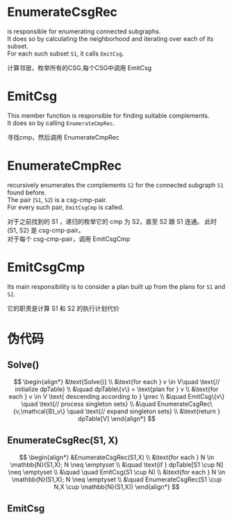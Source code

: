 # EnumerateCsgRec
is responsible for enumerating connected subgraphs.  
It does so by calculating the neighborhood and iterating over each of its subset.   
For each such subset `S1`, it calls `EmitCsg`.

计算邻居，枚举所有的CSG,每个CSG中调用 EmitCsg

# EmitCsg
This member function is responsible for finding suitable complements.   
It does so by calling `EnumerateCmpRec`.

寻找cmp，然后调用 EnumerateCmpRec

# EnumerateCmpRec
recursively enumerates the complements `S2` for the connected subgraph `S1` found before.   
The pair (`S1`, `S2`) is a csg-cmp-pair.   
For every such pair, `EmitCsgCmp` is called.

对于之前找到的 S1 ，递归的枚举它的 cmp 为 S2，直至 S2 跟 S1 连通。 此时 (S1, S2) 是 csg-cmp-pair。   
对于每个 csg-cmp-pair，调用 EmitCsgCmp

# EmitCsgCmp
Its main responsibility is to consider a plan built up from the plans for `S1` and `S2`.

它的职责是计算 S1 和 S2 的执行计划代价 

# 伪代码
## Solve()
$$
\begin{align*}
&\text{Solve()} \\
&\text{for each } v \in V\quad \text{// initialize dpTable} \\
&\quad dpTable\{v\} = \text{plan for } v \\
&\text{for each } v \in V \text{ descending according to } \prec \\
&\quad EmitCsg\{v\} \quad \text{// process singleton sets} \\
&\quad EnumerateCsgRec\{v,\mathcal{B}_v\} \quad \text{// expand singleton sets} \\
&\text{return } dpTable[V]
\end{align*}
$$
## EnumerateCsgRec(S1, X)
$$
\begin{align*}
&EnumerateCsgRec(S1,X) \\
&\text{for each } N \in \mathbb{N}(S1,X); N \neq \emptyset \\
&\quad \text{if } dpTable[S1 \cup N] \neq \emptyset \\
&\quad \quad EmitCsg(S1 \cup N) \\
&\text{for each } N \in \mathbb{N}(S1,X); N \neq \emptyset \\
&\quad EnumerateCsgRec(S1 \cup N,X \cup \mathbb{N}(S1,X))
\end{align*}
$$
##  EmitCsg
$$
$$